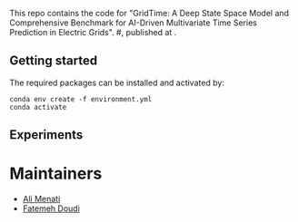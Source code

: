 This repo contains the code for "GridTime: A Deep State Space Model and
Comprehensive Benchmark for AI-Driven Multivariate
Time Series Prediction in Electric Grids". #, published at .
## Getting started
The required packages can be installed and activated by:
```
conda env create -f environment.yml
conda activate 
```
## Experiments

# Maintainers
* [Ali Menati](github.com/alimenati)
* [Fatemeh Doudi](https://fatemehdoudi.github.io/)

